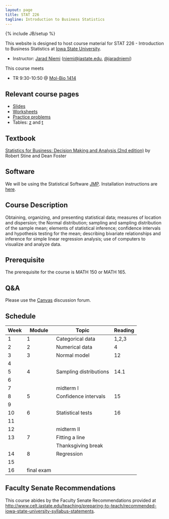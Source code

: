 ```yaml
---
layout: page
title: STAT 226
tagline: Introduction to Business Statistics
---
```

{% include JB/setup %}

This website is designed to host course material for STAT 226 - 
Introduction to Business Statistics at 
[Iowa State University](http://www.iastate.edu).

- Instructor: [Jarad Niemi](http://jarad.me) (<niemi@iastate.edu>, [@jaradniemi](https://twitter.com/jaradniemi))

This course meets

- TR 9:30-10:50 @ [Mol-Bio 1414](http://www.fpm.iastate.edu/maps/default.asp?zoom=3&xcenter=1206&ycenter=1748&background=map&xshow=1206&yshow=1748)

## Relevant course pages

- [Slides](slides)
- [Worksheets](worksheets)
- [Practice problems](practice)
- Tables: [z](tables/z-table.pdf) and [t](tables/t-table.pdf)


## Textbook

[Statistics for Business: Decision Making and Analysis (2nd edition)](http://a.co/9bO2BsD) 
by Robert Stine and Dean Foster

## Software 

We will be using the Statistical Software [JMP](https://www.jmp.com/). 
Installation instructions are [here](https://www.stat.iastate.edu/statistical-software-jmp).



## Course Description

Obtaining, organizing, and presenting statistical data; measures of location and dispersion; the Normal distribution; sampling and sampling distribution of the sample mean; elements of statistical inference; confidence intervals and hypothesis testing for the mean; describing bivariate relationships and inference for simple linear regression analysis; use of computers to visualize and analyze data.


## Prerequisite

The prerequisite for the course is MATH 150 or MATH 165.


## Q&A

Please use the [Canvas](http://canvas.iastate.edu) discussion forum. 



## Schedule

|Week|Module|Topic|Reading|
|----|-|-----|-------|
|   1|1|Categorical data |1,2,3|
|   2|2|Numerical data|4|
|   3|3|Normal model|12|
|   4| | | |
|   5|4|Sampling distributions|14.1|
|   6| | | |
|   7| |midterm I| |
|   8|5|Confidence intervals|15|
|   9| | | |
|  10|6|Statistical tests|16|
|  11| | | |
|  12| |midterm II| |
|  13|7|Fitting a line| |
|    | |Thanksgiving break| |
|  14|8|Regression| |
|  15| | | |
|  16|final exam| |

## Faculty Senate Recommendations

This course abides by the Faculty Senate Recommendations provided at <http://www.celt.iastate.edu/teaching/preparing-to-teach/recommended-iowa-state-university-syllabus-statements>.

